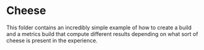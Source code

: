 
# Cheese

This folder contains an incredibly simple example of how to create a build and a
metrics build that compute different results depending on what sort of cheese is
present in the experience.
